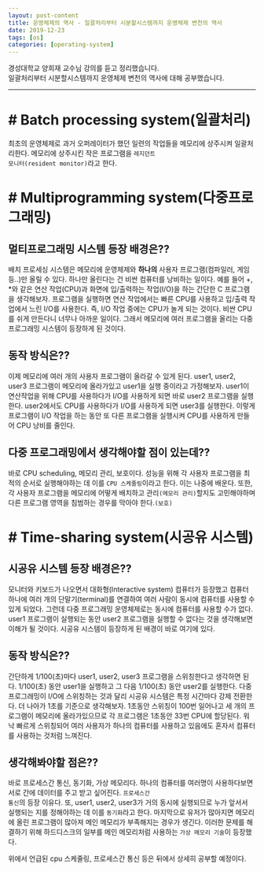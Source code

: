 ```yaml
---
layout: post-content
title: 운영체제의 역사 - 일괄처리부터 시분할시스템까지 운영체제 변천의 역사
date: 2019-12-23
tags: [os]
categories: [operating-system]
---
```


경성대학교 양희재 교수님 강의를 듣고 정리했습니다.    
일괄처리부터 시분할시스템까지 운영체제 변천의 역사에 대해 공부했습니다.

---

# # Batch processing system(일괄처리)
최초의 운영체제로 과거 오퍼레이터가 했던 일련의 작업들을 <span class="clr-note">메모리에 상주시켜 일괄처리</span>한다. 메모리에 상주시킨 작은 프로그램을 <code class="codetainer">레지던트 모니터(resident monitor)</code>라고 한다.

# # Multiprogramming system(다중프로그래밍)

## 멀티프로그래밍 시스템 등장 배경은??
배치 프로세싱 시스템은 메모리에 운영체제와 **하나의** 사용자 프로그램(컴파일러, 게임 등..)만 올릴 수 있다. 하나만 올린다는 건 비싼 컴퓨터를 낭비하는 일이다. 예를 들어 +, *와 같은 연산 작업(CPU)과 화면에 입/출력하는 작업(I/O)을 하는 간단한 C 프로그램을 생각해보자. 프로그램을 실행하면 연산 작업에서는 빠른 CPU를 사용하고 입/출력 작업에서 느린 I/O를 사용한다. 즉, I/O 작업 중에는 CPU가 놀게 되는 것이다. 비싼 CPU를 쉬게 만든다니 너무나 아까운 일이다. 그래서 메모리에 여러 프로그램을 올리는 다중 프로그래밍 시스템이 등장하게 된 것이다.

## 동작 방식은??
이제 메모리에 여러 개의 사용자 프로그램이 올라갈 수 있게 된다. user1, user2, user3 프로그램이 메모리에 올라가있고 user1을 실행 중이라고 가정해보자. user1이 연산작업을 위해 CPU를 사용하다가 I/O를 사용하게 되면 바로 user2 프로그램을 실행한다. user2에서도 CPU를 사용하다가 I/O를 사용하게 되면 user3를 실행한다. 이렇게 프로그램이 I/O 작업을 하는 동안 또 다른 프로그램을 실행시켜 CPU를 사용하게 만들어 CPU 낭비를 줄인다. 

## 다중 프로그래밍에서 생각해야할 점이 있는데??
바로 <span class="clr-note">CPU scheduling, 메모리 관리, 보호</span>이다. 성능을 위해 각 사용자 프로그램을 최적의 순서로 실행해야하는 데 이를 <code class="codetainer">CPU 스케줄링</code>이라고 한다. 이는 나중에 배운다. 또한, 각 사용자 프로그램을 메모리에 어떻게 배치하고 관리<code class="codetainer">(메모리 관리)</code>할지도 고민해야하며 다른 프로그램 영역을 침범하는 경우를 막아야 한다.<code class="codetainer">(보호)</code>

# # Time-sharing system(시공유 시스템)

## 시공유 시스템 등장 배경은??
모니터와 키보드가 나오면서 대화형(Interactive system) 컴퓨터가 등장했고 컴퓨터 하나에 여러 개의 단말기(terminal)를 연결하여 여러 사람이 동시에 컴퓨터를 사용할 수 있게 되었다. 그런데 다중 프로그래밍 운영체제로는 동시에 컴퓨터를 사용할 수가 없다. user1 프로그램이 실행되는 동안 user2 프로그램을 실행할 수 없다는 것을 생각해보면 이해가 될 것이다. 시공유 시스템이 등장하게 된 배경이 바로 여기에 있다.

## 동작 방식은??
간단하게 1/100(초)마다 user1, user2, user3 프로그램을 스위칭한다고 생각하면 된다. 1/100(초) 동안 user1을 실행하고 그 다음 1/100(초) 동안 user2를 실행한다. 다중 프로그래밍이 I/O에 스위칭하는 것과 달리 시공유 시스템은 특정 시간마다 강제 전환한다. 더 나아가 1초를 기준으로 생각해보자. 1초동안 스위칭이 100번 일어나고 세 개의 프로그램이 메모리에 올라가있으므로 각 프로그램은 1초동안 33번 CPU에 할당된다. 워낙 빠르게 스위칭되어 여러 사용자가 하나의 컴퓨터를 사용하고 있음에도 혼자서 컴퓨터를 사용하는 것처럼 느껴진다.

## 생각해봐야할 점은??
바로 <span class="clr-note">프로세스간 통신, 동기화, 가상 메모리</span>다. 하나의 컴퓨터를 여러명이 사용하다보면 서로 간에 데이터를 주고 받고 싶어진다. <code class="codetainer">프로세스간 통신</code>의 등장 이유다. 또, user1, user2, user3가 거의 동시에 실행되므로 누가 앞서서 실행되는 지를 정해야하는 데 이를 <code class="codetainer">동기화</code>라고 한다. 마지막으로 유저가 많아지면 메모리에 올린 프로그램이 많아져 메인 메모리가 부족해지는 경우가 생긴다. 이러한 문제를 해결하기 위해 하드디스크의 일부를 메인 메모리처럼 사용하는 <code class="codetainer">가상 메모리 기술</code>이 등장했다.


위에서 언급된 cpu 스케줄링, 프로세스간 통신 등은 뒤에서 상세히 공부할 예정이다.
